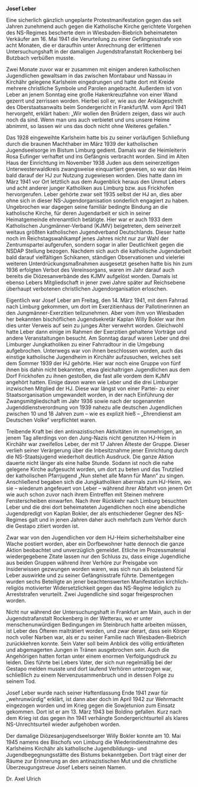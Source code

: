 **Josef Leber**

Eine sicherlich gänzlich ungeplante Protestmanifestation gegen das seit
Jahren zunehmend auch gegen die Katholische Kirche gerichtete Vorgehen
des NS-Regimes bescherte dem in Wiesbaden-Biebrich beheimateten
Verkäufer am 16. Mai 1941 die Verurteilung zu einer Gefängnisstrafe von
acht Monaten, die er daraufhin unter Anrechnung der erlittenen
Untersuchungshaft in der damaligen Jugendstrafanstalt Rockenberg bei
Butzbach verbüßen musste.

Zwei Monate zuvor war er zusammen mit einigen anderen katholischen
Jugendlichen gewaltsam in das zwischen Montabaur und Nassau in Kirchähr
gelegene Karlsheim eingedrungen und hatte dort mit Kreide mehrere
christliche Symbole und Parolen angebracht. Außerdem ist von Leber an
jenem Sonntag eine große Hakenkreuzfahne von einer Wand gezerrt und
zerrissen worden. Hierbei soll er, wie aus der Anklageschrift des
Oberstaatsanwalts beim Sondergericht in Frankfurt/M. vom April 1941
hervorgeht, erklärt haben: „Wir wollen den Brüdern zeigen, dass wir auch
noch da sind. Wenn man uns auch verbietet und uns unsere Heime abnimmt,
so lassen wir uns das doch nicht ohne Weiteres gefallen.“

Das 1928 eingeweihte Karlsheim hatte bis zu seiner vorläufigen
Schließung durch die braunen Machthaber im März 1939 der katholischen
Jugendseelsorge im Bistum Limburg gedient. Damals war die Heimleiterin
Rosa Eufinger verhaftet und ins Gefängnis verbracht worden. Sind im
Alten Haus der Einrichtung im November 1938 Juden aus dem seinerzeitigen
Unterwesterwaldkreis zwangsweise einquartiert gewesen, so war das Heim
bald darauf der HJ zur Nutzung zugewiesen worden. Dies hatte dann im
März 1941 vor Ort letztlich aus dem Augenblick heraus den Unmut Lebers
und acht anderer junger Katholiken aus Limburg bzw. aus Frickhofen
hervorgerufen. Leber gehörte zwar seit 1935 selbst der HJ an, dies aber
ohne sich in dieser NS-Jugendorganisation sonderlich engagiert zu haben.
Ungebrochen war dagegen seine familiär bedingte Bindung an die
katholische Kirche, für deren Jugendarbeit er sich in seiner
Heimatgemeinde ehrenamtlich betätigte. Hier war er auch 1933 dem
Katholischen Jungmänner-Verband (KJMV) beigetreten, dem seinerzeit
weitaus größten katholischen Jugendverband Deutschlands. Dieser hatte
noch im Reichstagswahlkampf jenes Jahres nicht nur zur Wahl der
Zentrumspartei aufgerufen, sondern sogar in aller Deutlichkeit gegen die
NSDAP Stellung bezogen. Nachdem sich auch die katholische Jugendarbeit
bald darauf vielfältigen Schikanen, ständigen Observationen und
vielerlei weiteren Unterdrückungsmaßnahmen ausgesetzt gesehen hatte bis
hin zum 1936 erfolgten Verbot des Vereinsorgans, waren im Jahr darauf
auch bereits die Diözesanverbände des KJMV aufgelöst worden. Damals ist
ebenso Lebers Mitgliedschaft in jener zwei Jahre später auf Reichsebene
überhaupt verbotenen christlichen Jugendorganisation erloschen.

Eigentlich war Josef Leber am Freitag, den 14. März 1941, mit dem
Fahrrad nach Limburg gekommen, um dort im Exerzitienhaus der
Pallotinerinnen an den Jungmänner-Exerzitien teilzunehmen. Aber vom ihm
von Wiesbaden her bekannten bischöflichen Jugendsekretär Kaplan Willy
Bokler war ihm dies unter Verweis auf sein zu junges Alter verwehrt
worden. Gleichwohl hatte Leber dann einige im Rahmen der Exerzitien
gehaltene Vorträge und andere Veranstaltungen besucht. Am Sonntag darauf
waren Leber und drei Limburger Jungkatholiken zu einer Fahrradtour in
die Umgebung aufgebrochen. Unterwegs war von ihnen beschlossen worden,
auch das einstige katholische Jugendheim in Kirchähr aufzusuchen,
welches seit dem Sommer 1939 der HJ gehörte. Hier war noch eine Gruppe
von fünf ihnen bis dahin nicht bekannten, etwa gleichaltrigen
Jugendlichen aus dem Dorf Frickhofen zu ihnen gestoßen, die fast alle
vordem dem KJMV angehört hatten. Einige davon waren wie Leber und die
drei Limburger inzwischen Mitglied der HJ. Diese war längst von einer
Partei- zu einer Staatsorganisation umgewandelt worden, in der nach
Einführung der Zwangsmitgliedschaft im Jahr 1936 sowie nach der
sogenannten Jugenddienstverordnung von 1939 nahezu alle deutschen
Jugendlichen zwischen 10 und 18 Jahren zum – wie es explizit hieß –
„Ehrendienst am Deutschen Volke“ verpflichtet waren.

Treibende Kraft bei den antinazistischen Aktivitäten im nunmehrigen, an
jenem Tag allerdings von den Jung-Nazis nicht genutzten HJ-Heim in
Kirchähr war zweifellos Leber, der mit 17 Jahren Älteste der Gruppe.
Dieser verlieh seiner Verärgerung über die Inbesitznahme jener
Einrichtung durch die NS-Staatsjugend wiederholt deutlich Ausdruck. Die
ganze Aktion dauerte nicht länger als eine halbe Stunde. Sodann ist noch
die nahe gelegene Kirche aufgesucht worden, um dort zu beten und das
Trutzlied der katholischen Pfarrjugend „Nun stehet alle Mann für Mann“
zu singen. Anschließend begaben sich die Jungkatholiken abermals zum
HJ-Heim, wo sie – wiederum angefeuert von Leber – während ihrer Abfahrt
von jenem Ort wie auch schon zuvor nach ihrem Eintreffen mit Steinen
mehrere Fensterscheiben einwarfen. Nach ihrer Rückkehr nach Limburg
besuchten Leber und die drei dort beheimateten Jugendlichen noch eine
abendliche Jugendpredigt von Kaplan Bokler, der als entschiedener Gegner
des NS-Regimes galt und in jenen Jahren daher auch mehrfach zum Verhör
durch die Gestapo zitiert worden ist.

Zwar war von den Jugendlichen vor dem HJ-Heim sicherheitshalber eine
Wache postiert worden, aber ein Dorfbewohner hatte dennoch die ganze
Aktion beobachtet und unverzüglich gemeldet. Etliche im Prozessmaterial
wiedergegebene Zitate lassen nur den Schluss zu, dass einige Jugendliche
aus beiden Gruppen während ihrer Verhöre zur Preisgabe von Insiderwissen
gezwungen worden waren, was sich nun als belastend für Leber auswirkte
und zu seiner Gefängnisstrafe führte. Dementgegen wurden sechs
Beteiligte an jener beachtenswerten Manifestation kirchlich-religiös
motivierter Widersetzlichkeit gegen das NS-Regime lediglich zu
Arreststrafen verurteilt. Zwei Jugendliche sind sogar freigesprochen
worden.

Nicht nur während der Untersuchungshaft in Frankfurt am Main, auch in
der Jugendstrafanstalt Rockenberg in der Wetterau, wo er unter
menschenunwürdigen Bedingungen im Steinbruch hatte arbeiten müssen, ist
Leber des Öfteren malträtiert worden, und zwar derart, dass sein Körper
noch voller Narben war, als er zu seiner Familie nach Wiesbaden-Biebrich
zurückkehren konnte. Sein Vater soll beim Anblick des völlig
entkräfteten und abgemagerten Jungen in Tränen ausgebrochen sein. Auch
die Angehörigen hatten fortan unter einem enormen Verfolgungsdruck zu
leiden. Dies führte bei Lebers Vater, der sich nun regelmäßig bei der
Gestapo melden musste und dort laufend Verhören unterzogen war,
schließlich zu einem Nervenzusammenbruch und in dessen Folge zu seinem
Tod.

Josef Leber wurde nach seiner Haftentlassung Ende 1941 zwar für
„wehrunwürdig“ erklärt, ist dann aber doch im April 1942 zur Wehrmacht
eingezogen worden und im Krieg gegen die Sowjetunion zum Einsatz
gekommen. Dort ist er am 13. März 1943 bei Boldino gefallen. Kurz nach
dem Krieg ist das gegen ihn 1941 verhängte Sondergerichtsurteil als
klares NS-Unrechtsurteil wieder aufgehoben worden.

Der damalige Diözesanjugendseelsorger Willy Bokler konnte am 10. Mai
1945 namens des Bischofs von Limburg die Wiederindienstnahme des
Karlsheims Kirchähr als katholische Jugendbildungs- und
Jugendbegegnungsstätte des Bistums bekanntgeben. Dort trägt einer der
Räume zur Erinnerung an den antinazistischen Mut und die christliche
Überzeugungstreue Josef Lebers seinen Namen.

Dr. Axel Ulrich
